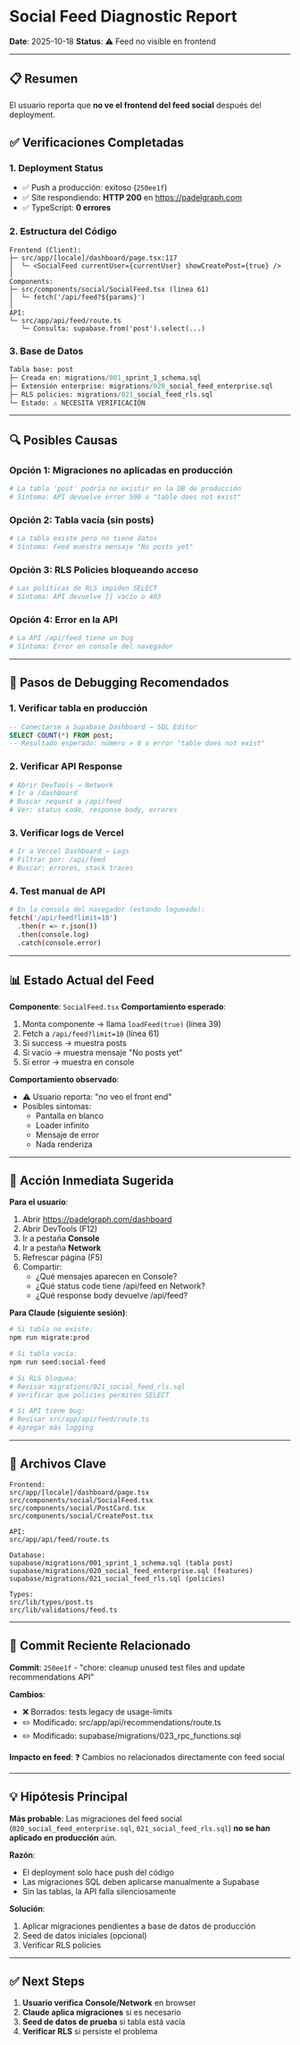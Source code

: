 # Social Feed Diagnostic Report
**Date**: 2025-10-18
**Status**: ⚠️ Feed no visible en frontend

---

## 📋 Resumen

El usuario reporta que **no ve el frontend del feed social** después del deployment.

## ✅ Verificaciones Completadas

### 1. **Deployment Status**
- ✅ Push a producción: exitoso (`250ee1f`)
- ✅ Site respondiendo: **HTTP 200** en https://padelgraph.com
- ✅ TypeScript: **0 errores**

### 2. **Estructura del Código**
```
Frontend (Client):
├─ src/app/[locale]/dashboard/page.tsx:117
│  └─ <SocialFeed currentUser={currentUser} showCreatePost={true} />
│
Components:
├─ src/components/social/SocialFeed.tsx (línea 61)
│  └─ fetch('/api/feed?${params}')
│
API:
└─ src/app/api/feed/route.ts
   └─ Consulta: supabase.from('post').select(...)
```

### 3. **Base de Datos**
```sql
Tabla base: post
├─ Creada en: migrations/001_sprint_1_schema.sql
├─ Extensión enterprise: migrations/020_social_feed_enterprise.sql
├─ RLS policies: migrations/021_social_feed_rls.sql
└─ Estado: ⚠️ NECESITA VERIFICACIÓN
```

---

## 🔍 Posibles Causas

### Opción 1: **Migraciones no aplicadas en producción**
```bash
# La tabla 'post' podría no existir en la DB de producción
# Síntoma: API devuelve error 500 o "table does not exist"
```

### Opción 2: **Tabla vacía (sin posts)**
```bash
# La tabla existe pero no tiene datos
# Síntoma: Feed muestra mensaje "No posts yet"
```

### Opción 3: **RLS Policies bloqueando acceso**
```bash
# Las políticas de RLS impiden SELECT
# Síntoma: API devuelve [] vacío o 403
```

### Opción 4: **Error en la API**
```bash
# La API /api/feed tiene un bug
# Síntoma: Error en console del navegador
```

---

## 🔧 Pasos de Debugging Recomendados

### **1. Verificar tabla en producción**
```sql
-- Conectarse a Supabase Dashboard → SQL Editor
SELECT COUNT(*) FROM post;
-- Resultado esperado: número > 0 o error "table does not exist"
```

### **2. Verificar API Response**
```bash
# Abrir DevTools → Network
# Ir a /dashboard
# Buscar request a /api/feed
# Ver: status code, response body, errores
```

### **3. Verificar logs de Vercel**
```bash
# Ir a Vercel Dashboard → Logs
# Filtrar por: /api/feed
# Buscar: errores, stack traces
```

### **4. Test manual de API**
```bash
# En la consola del navegador (estando logueado):
fetch('/api/feed?limit=10')
  .then(r => r.json())
  .then(console.log)
  .catch(console.error)
```

---

## 📊 Estado Actual del Feed

**Componente**: `SocialFeed.tsx`
**Comportamiento esperado**:
1. Monta componente → llama `loadFeed(true)` (línea 39)
2. Fetch a `/api/feed?limit=10` (línea 61)
3. Si success → muestra posts
4. Si vacío → muestra mensaje "No posts yet"
5. Si error → muestra en console

**Comportamiento observado**:
- ⚠️ Usuario reporta: "no veo el front end"
- Posibles síntomas:
  - Pantalla en blanco
  - Loader infinito
  - Mensaje de error
  - Nada renderiza

---

## 🎯 Acción Inmediata Sugerida

**Para el usuario**:
1. Abrir https://padelgraph.com/dashboard
2. Abrir DevTools (F12)
3. Ir a pestaña **Console**
4. Ir a pestaña **Network**
5. Refrescar página (F5)
6. Compartir:
   - ¿Qué mensajes aparecen en Console?
   - ¿Qué status code tiene /api/feed en Network?
   - ¿Qué response body devuelve /api/feed?

**Para Claude (siguiente sesión)**:
```bash
# Si tabla no existe:
npm run migrate:prod

# Si tabla vacía:
npm run seed:social-feed

# Si RLS bloquea:
# Revisar migrations/021_social_feed_rls.sql
# Verificar que policies permiten SELECT

# Si API tiene bug:
# Revisar src/app/api/feed/route.ts
# Agregar más logging
```

---

## 📁 Archivos Clave

```
Frontend:
src/app/[locale]/dashboard/page.tsx
src/components/social/SocialFeed.tsx
src/components/social/PostCard.tsx
src/components/social/CreatePost.tsx

API:
src/app/api/feed/route.ts

Database:
supabase/migrations/001_sprint_1_schema.sql (tabla post)
supabase/migrations/020_social_feed_enterprise.sql (features)
supabase/migrations/021_social_feed_rls.sql (policies)

Types:
src/lib/types/post.ts
src/lib/validations/feed.ts
```

---

## 🚨 Commit Reciente Relacionado

**Commit**: `250ee1f` - "chore: cleanup unused test files and update recommendations API"

**Cambios**:
- ❌ Borrados: tests legacy de usage-limits
- ✏️ Modificado: src/app/api/recommendations/route.ts
- ✏️ Modificado: supabase/migrations/023_rpc_functions.sql

**Impacto en feed**: ❓ Cambios no relacionados directamente con feed social

---

## 💡 Hipótesis Principal

**Más probable**: Las migraciones del feed social (`020_social_feed_enterprise.sql`, `021_social_feed_rls.sql`) **no se han aplicado en producción** aún.

**Razón**:
- El deployment solo hace push del código
- Las migraciones SQL deben aplicarse manualmente a Supabase
- Sin las tablas, la API falla silenciosamente

**Solución**:
1. Aplicar migraciones pendientes a base de datos de producción
2. Seed de datos iniciales (opcional)
3. Verificar RLS policies

---

## ✅ Next Steps

1. **Usuario verifica Console/Network** en browser
2. **Claude aplica migraciones** si es necesario
3. **Seed de datos de prueba** si tabla está vacía
4. **Verificar RLS** si persiste el problema
